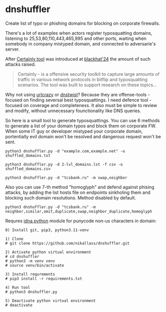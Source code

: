 # dnshuffler
Create list of typo or phishing domains for blocking on corporate firewalls.

There's a lot of examples when actors register typosquatting domains, listening to 25,53,80,110,443,465,995 and other ports, waiting when somebody in company mistyped domain, and connected to adversarie's server. 

After [Certainly tool](https://github.com/happycakefriends/certainly) was introduced at [blackhat'24](https://www.blackhat.com/us-24/briefings/schedule/index.html#flipping-bits-your-credentials-are-certainly-mine-40040) the amount of such attacks raised. 

> Certainly - is a offensive security toolkit to capture large amounts of traffic in various network protocols in bitflip and typosquatting scenarios. The tool was built to support research on these topics...

Why not using [urlcrazy](https://github.com/urbanadventurer/urlcrazy) or [dnstwist](https://github.com/elceef/dnstwist)? Because they are offense-tools - focused on finding seversal best typosquattings. I need defence tool - focused on coverage and completeness. It also must be simple to review and modify, without unnecessary founctionality like DNS queries. 

So here is a small tool to generate typosquattings. You can use 6 methods to generate a list of your domain typos and block them on corporate FW. When some IT guy or developer mistyped your corporate domain, portentially evil domain won't be resolved and dangerous request won't be sent. 

```
python3 dnshuffler.py -d "example.com,example.net" -o shuffled_domains.txt

python3 dnshuffler.py -d 2-lvl_domains.lst -f csv -o shuffled_domains.csv

python3 dnshuffler.py -d "tcsbank.ru" -m swap,neighbor

```

Also you can use 7-th method "homoglyph" and defend against phising attacks, by adding the list hosts file on endpoints sinkholing them and blocking such domain resolutions. Method disabled by default.

```
python3 dnshuffler.py -d "tcsbank.ru" -m neighbor,similar,omit,duplicate,swap,neighbor_duplicate,homoglyph
```

Requres [idna python](https://github.com/kjd/idna/) module for punycode non-us characters in domain:
```
0) Install git, pip3, python3.11-venv

1) Clone
# git clone https://github.com/nikallass/dnshuffler.git

2) Activate python virtual environment
# cd dnshuffler
# python3 -m venv venv
# source venv/bin/activate

3) Install requrements
# pip3 install -r requirements.txt

4) Run tool
# python3 dnshuffler.py

5) Deactivate python virtual environment
# deactivate
```

